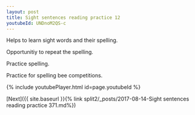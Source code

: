 ```yaml
---
layout: post
title: Sight sentences reading practice 12
youtubeId: UNDnoM2QS-c
---
```

 
 
Helps to learn sight words and their spelling.

Opportunitiy to repeat the spelling. 

Practice spelling. 
 
Practice for spelling bee competitions. 
 
{% include youtubePlayer.html id=page.youtubeId %}
 
 

[Next]({{ site.baseurl }}{% link  split2/_posts/2017-08-14-Sight sentences reading practice 371.md%})
 
